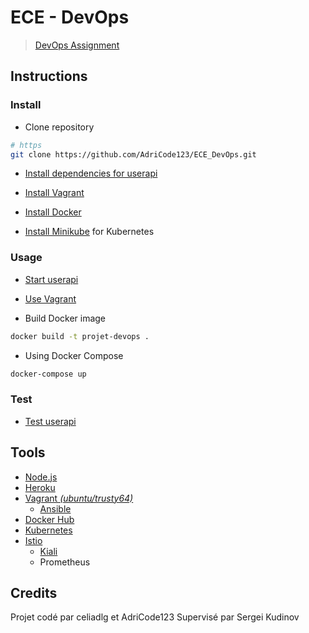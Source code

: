 # ECE - DevOps

> [DevOps Assignment](https://github.com/adaltas/ece-devops-2022-spring/blob/master/PROJECT-INSTRUCTIONS.md)

## Instructions

### Install

- Clone repository

```sh
# https
git clone https://github.com/AdriCode123/ECE_DevOps.git
```

- [Install dependencies for userapi](./user-api/README.md#installation)

- [Install Vagrant](iac/README.md#prerequisite)

- [Install Docker](https://www.docker.com/get-started)

- [Install Minikube](https://minikube.sigs.k8s.io/docs/start/) for Kubernetes

### Usage

- [Start userapi](./user-api/README.md#usage)

- [Use Vagrant](iac/README.md#usage)

- Build Docker image

```sh
docker build -t projet-devops .
```

- Using Docker Compose

```sh
docker-compose up
```

### Test

- [Test userapi](./user-api/README.md#testing)

## Tools

- [Node.js](https://nodejs.org/en/)
- [Heroku](https://project-dev-ops.herokuapp.com/)
- [Vagrant _(ubuntu/trusty64)_](https://www.vagrantup.com/)
    - [Ansible](https://docs.ansible.com/ansible/latest/index.html)
- [Docker Hub](https://hub.docker.com)
- [Kubernetes](https://kubernetes.io/)
- [Istio](https://istio.io/)
    - [Kiali](https://kiali.io/)
    - Prometheus

## Credits

Projet codé par celiadlg et AdriCode123
Supervisé par Sergei Kudinov
